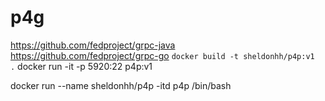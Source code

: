 # p4g
https://github.com/fedproject/grpc-java   
https://github.com/fedproject/grpc-go
`docker build -t sheldonhh/p4p:v1  .`
docker run -it -p 5920:22 p4p:v1



docker run --name sheldonhh/p4p -itd p4p /bin/bash 
